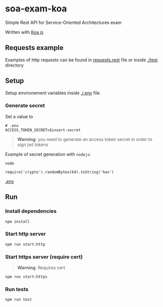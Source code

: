 # soa-exam-koa

Simple Rest API for Service-Oriented Architectures exam

Written with [Koa js](https://github.com/koajs/koa)

## Requests example

Examples of http requests can be found in [requests.rest](./requests.rest) file or inside [./test](./test/) directory

## Setup

Setup environement variables inside [./.env](./.env) file.

### Generate secret

Set a value to
```properties
# .env
ACCESS_TOKEN_SECRET=$insert-secret
```

> **Warning**: you need to generate an access token secret in order to sign jwt tokens

Example of secret generation with `nodejs`:
```shell
node

require('crypto').randomBytes(64).toString('hex')
```

[.env](./.env)

## Run

### Install dependencies

```
npm install
```

### Start http server

```
npm run start:http
```

### Start https server (require cert)

> **Warning**: Requires cert
```
npm run start:https
```

### Run tests

```
npm run test
```
